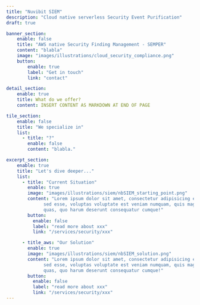 ```yaml
---
title: "Nuvibit SIEM"
description: "Cloud native serverless Security Event Purification"
draft: true

banner_section:
    enable: false
    title: "AWS native Security Finding Management - SEMPER"
    content: "blabla"
    image: "images/illustrations/cloud_security_compliance.png"
    button:
        enable: true
        label: "Get in touch"
        link: "contact"

detail_section:
    enable: true
    title: What do we offer?
    content: INSERT CONTENT AS MARKDOWN AT END OF PAGE

tile_section:
    enable: false
    title: "We specialize in"
    list:
      - title: "?"
        enable: false
        content: "blabla."

excerpt_section:
    enable: true
    title: "Let's dive deeper..."
    list:
      - title: "Current Situation"
        enable: true
        image: "images/illustrations/siem/nbSIEM_starting_point.png"
        content: "Lorem ipsum dolor sit amet, consectetur adipisicing elit. Voluptate, sed, assumenda. Tenetur
              sed esse, voluptas voluptate est veniam numquam, quis magni. Architecto minus suscipit
              quas, quo harum deserunt consequatur cumque!"
        button:
          enable: false
          label: "read more about xxx"
          link: "/services/security/xxx"

      - title_aws: "Our Solution"
        enable: true
        image: "images/illustrations/siem/nbSIEM_solution.png"
        content: "Lorem ipsum dolor sit amet, consectetur adipisicing elit. Voluptate, sed, assumenda. Tenetur
              sed esse, voluptas voluptate est veniam numquam, quis magni. Architecto minus suscipit
              quas, quo harum deserunt consequatur cumque!"
        button:
          enable: false
          label: "read more about xxx"
          link: "/services/security/xxx"
---
```

